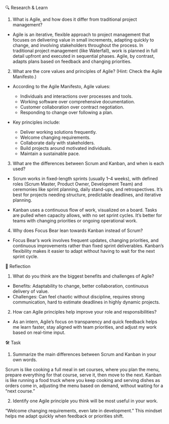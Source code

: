 🔍 Research & Learn

1. What is Agile, and how does it differ from traditional project management?

- Agile is an iterative, flexible approach to project management that focuses on delivering value in small increments, adapting quickly to change, and involving stakeholders throughout the process.
In traditional project management (like Waterfall), work is planned in full detail upfront and executed in sequential phases. Agile, by contrast, adapts plans based on feedback and changing priorities.

2. What are the core values and principles of Agile? (Hint: Check the Agile Manifesto.)

- According to the Agile Manifesto, Agile values:
  - Individuals and interactions over processes and tools.
  - Working software over comprehensive documentation.
  - Customer collaboration over contract negotiation.
  - Responding to change over following a plan.

- Key principles include:
  - Deliver working solutions frequently.
  - Welcome changing requirements.
  - Collaborate daily with stakeholders.
  - Build projects around motivated individuals.
  - Maintain a sustainable pace.

3. What are the differences between Scrum and Kanban, and when is each used?

- Scrum works in fixed-length sprints (usually 1–4 weeks), with defined roles (Scrum Master, Product Owner, Development Team) and ceremonies like sprint planning, daily stand-ups, and retrospectives. It’s best for projects needing structure, predictable deadlines, and iterative planning.

- Kanban uses a continuous flow of work, visualized on a board. Tasks are pulled when capacity allows, with no set sprint cycles. It’s better for teams with changing priorities or ongoing operational work.

4. Why does Focus Bear lean towards Kanban instead of Scrum?

- Focus Bear’s work involves frequent updates, changing priorities, and continuous improvements rather than fixed sprint deliverables. Kanban’s flexibility makes it easier to adapt without having to wait for the next sprint cycle.

📝 Reflection

1. What do you think are the biggest benefits and challenges of Agile?

- Benefits: Adaptability to change, better collaboration, continuous delivery of value.
- Challenges: Can feel chaotic without discipline, requires strong communication, hard to estimate deadlines in highly dynamic projects.

2. How can Agile principles help improve your role and responsibilities?

- As an intern, Agile’s focus on transparency and quick feedback helps me learn faster, stay aligned with team priorities, and adjust my work based on real-time input.

🛠️ Task

1. Summarize the main differences between Scrum and Kanban in your own words.

Scrum is like cooking a full meal in set courses, where you plan the menu, prepare everything for that course, serve it, then move to the next. Kanban is like running a food truck where you keep cooking and serving dishes as orders come in, adjusting the menu based on demand, without waiting for a “next course.”

2. Identify one Agile principle you think will be most useful in your work.

“Welcome changing requirements, even late in development.” This mindset helps me adapt quickly when feedback or priorities shift.
